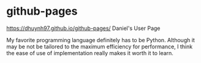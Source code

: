 # github-pages
https://dhuynh97.github.io/github-pages/
Daniel's User Page

My favorite programming language definitely has to be Python. Although it may be not be tailored to the maximum efficiency for performance, I think the ease of use of implementation really makes it worth it to learn.

